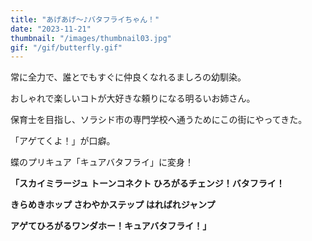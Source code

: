 ```yaml
---
title: "あげあげ〜♪バタフライちゃん！"
date: "2023-11-21"
thumbnail: "/images/thumbnail03.jpg"
gif: "/gif/butterfly.gif"
---
```


常に全力で、誰とでもすぐに仲良くなれるましろの幼馴染。

おしゃれで楽しいコトが大好きな頼りになる明るいお姉さん。

保育士を目指し、ソラシド市の専門学校へ通うためにこの街にやってきた。

「アゲてくよ！」が口癖。

蝶のプリキュア「キュアバタフライ」に変身！

**「スカイミラージュ トーンコネクト
ひろがるチェンジ！バタフライ！**

**きらめきホップ
さわやかステップ
はればれジャンプ**

**アゲてひろがるワンダホー！キュアバタフライ！」**
